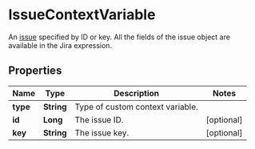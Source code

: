 

# IssueContextVariable

An [issue](https://developer.atlassian.com/cloud/jira/platform/jira-expressions-type-reference#issue) specified by ID or key. All the fields of the issue object are available in the Jira expression.

## Properties

| Name | Type | Description | Notes |
|------------ | ------------- | ------------- | -------------|
|**type** | **String** | Type of custom context variable. |  |
|**id** | **Long** | The issue ID. |  [optional] |
|**key** | **String** | The issue key. |  [optional] |



